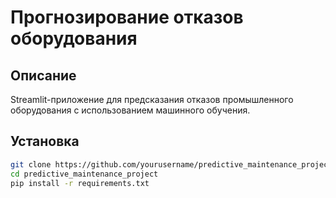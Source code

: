 # Прогнозирование отказов оборудования

## Описание
Streamlit-приложение для предсказания отказов промышленного оборудования с использованием машинного обучения.

## Установка
```bash
git clone https://github.com/yourusername/predictive_maintenance_project
cd predictive_maintenance_project
pip install -r requirements.txt